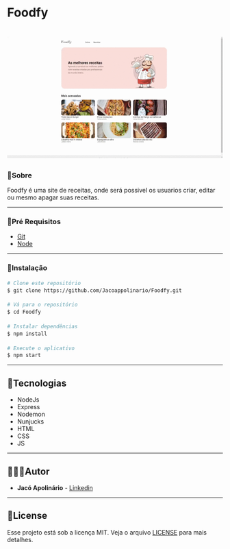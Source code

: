 # Foodfy

<h1>
    <img src="preview/foodfy.gif">
</h1>

### 📝Sobre

Foodfy é uma site de receitas, onde será possivel os usuarios criar, editar ou mesmo apagar suas receitas.

----

### 🚩Pré Requisitos

- [Git](https://git-scm.com/)
- [Node](https://nodejs.org)


----

### 📂Instalação

```bash
# Clone este repositório
$ git clone https://github.com/Jacoappolinario/Foodfy.git

# Vá para o repositório
$ cd Foodfy

# Instalar dependências
$ npm install

# Execute o aplicativo
$ npm start
```

----

## 🚀Tecnologias

- NodeJs
- Express
- Nodemon
- Nunjucks
- HTML
- CSS
- JS

----

## 👨🏾‍💻Autor
* **Jacó Apolinário** - [Linkedin](https://www.linkedin.com/in/jacoapolinario/)

----

## 🧾License

Esse projeto está sob a licença MIT. Veja o arquivo [LICENSE](/LICENSE) para mais detalhes.

